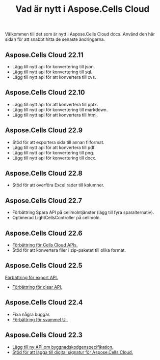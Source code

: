 ﻿---
title: Vad är nytt i Aspose.Cells Cloud
second_title: Aspose.Cells Cloud Documen
linktitle: Vad är ne
type: docs
weight: 5
url: /sv/what-s-new-in-aspose-cells-cloud/
keywords: What's new in aspose cells cloud. Office Excel 2013,  Office Excel 2016,  Office Excel 2019，office Excel 365
description: Den här sidan beskriver de mest intressanta nya Aspose.Cells Cloud-funktionerna som introducerats i de senaste utgåvorna
---
Välkommen till det som är nytt i Aspose.Cells Cloud docs. Använd den här sidan för att snabbt hitta de senaste ändringarna.

## Aspose.Cells Cloud 22.11

 * Lägg till nytt api för konvertering till json.
 * Lägg till nytt api för konvertering till sql.
 * Lägg till nytt api för att konvertera till cvs.


## Aspose.Cells Cloud 22.10

 * Lägg till nytt api för att konvertera till pptx.
 * Lägg till nytt api för konvertering till markdown.
 * Lägg till nytt api för att konvertera till html.

## Aspose.Cells Cloud 22.9

 * Stöd för att exportera sida till annan filformat.
 * Lägg till nytt api för att konvertera till pdf.
 * Lägg till nytt api för konvertering till png.
 * Lägg till nytt api för konvertering till docx.

## Aspose.Cells Cloud 22.8

* Stöd för att överföra Excel rader till kolumner.

## Aspose.Cells Cloud 22.7

* Förbättring Spara API på cellmolntjänster (lägg till fyra sparalternativ).
* Optimerad LightCellsController på cellmoln.

## Aspose.Cells Cloud 22.6

* [Förbättring för Cells Cloud APIs.](/cells/aspose-cells-cloud-22-6-release-notes/)
* Stöd för att konvertera filer i zip-paketet till olika format.

## Aspose.Cells Cloud 22.5

[Förbättring för export API.](https://docs.aspose.cloud/cells/export/)
* [Förbättring för clear API.](https://docs.aspose.cloud/cells/clear/)

## Aspose.Cells Cloud 22.4

* Fixa några buggar.
* [Förbättring för svammel UI.](https://apireference.aspose.cloud/cells/)

## Aspose.Cells Cloud 22.3

* [Lägg till ny API om byggnadskodgenspecifikation.](https://api.aspose.cloud/v3.0/cells/codegen/spec)
* [Stöd för att lägga till digital signatur för Aspose.Cells Cloud.](/cells/workbook/digital-signature/)

